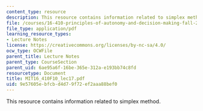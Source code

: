 ```yaml
---
content_type: resource
description: This resource contains information related to simplex method.
file: /courses/16-410-principles-of-autonomy-and-decision-making-fall-2010/9e57605ebfcbd4d79f72ef2aaa88bef0_MIT16_410F10_lec17.pdf
file_type: application/pdf
learning_resource_types:
- Lecture Notes
license: https://creativecommons.org/licenses/by-nc-sa/4.0/
ocw_type: OCWFile
parent_title: Lecture Notes
parent_type: CourseSection
parent_uid: 6ae95a6f-16be-365e-312a-e193bb74c8fd
resourcetype: Document
title: MIT16_410F10_lec17.pdf
uid: 9e57605e-bfcb-d4d7-9f72-ef2aaa88bef0
---
```

This resource contains information related to simplex method.